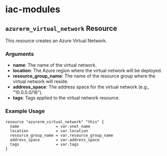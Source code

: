 # iac-modules
## `azurerm_virtual_network` Resource

This resource creates an Azure Virtual Network.

### Arguments

- **name**: The name of the virtual network.
- **location**: The Azure region where the virtual network will be deployed.
- **resource_group_name**: The name of the resource group where the virtual network will reside.
- **address_space**: The address space for the virtual network (e.g., "10.0.0.0/16").
- **tags**: Tags applied to the virtual network resource.

### Example Usage

```hcl
resource "azurerm_virtual_network" "this" {
  name                = var.vnet_name
  location            = var.location
  resource_group_name = var.resource_group_name
  address_space       = var.address_space
  tags                = var.tags
}
